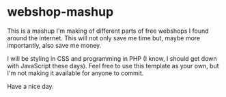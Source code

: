 # webshop-mashup
This is a mashup I'm making of different parts of free webshops I found around the internet. This will not only save me time but, maybe more importantly, also save me money.

I will be styling in CSS and programming in PHP (I know, I should get down with JavaScript these days).
Feel free to use this template as your own, but I'm not making it available for anyone to commit.

Have a nice day.
